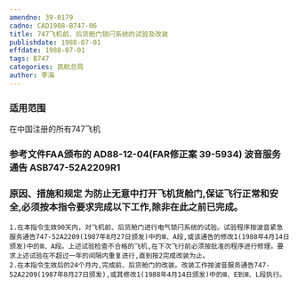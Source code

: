 ```yaml
---
amendno: 39-0179
cadno: CAD1988-B747-06
title: 747飞机前、后货舱门锁闩系统的试验及改装
publishdate: 1988-07-01
effdate: 1988-07-01
tags: B747
categories: 民航总局
author: 李海
---
```


### 适用范围 
在中国注册的所有747飞机

<!--more-->
### 参考文件FAA颁布的 AD88-12-04(FAR修正案 39-5934) 波音服务通告 ASB747-52A2209R1 

### 原因、措施和规定     为防止无意中打开飞机货舱门,保证飞行正常和安全,必须按本指令要求完成以下工作,除非在此之前已完成。 
    1.在本指令生效90天内，对飞机前、后货舱门进行电气锁闩系统的试验。试验程序按波音紧急服务通告747-52A2209(1987年8月27日颁发)中的Ⅲ、A段,或该通告的修改1(1988年4月14日颁发)中的Ⅲ、A段。上述试验检查不合格的飞机,在下次飞行前必须按批准的程序进行修理。要求上述试验在不超过一年的间隔内重复进行,直到按2完成改装为止。 
    2.在本指令生效后的24个月内,完成前、后货舱门的改装。改装工作按波音服务通告747-52A2209(1987年8月27日颁发),或其修改1(1988年4月14日颁发)中的Ⅲ、E到Ⅲ、L段执行。

  
